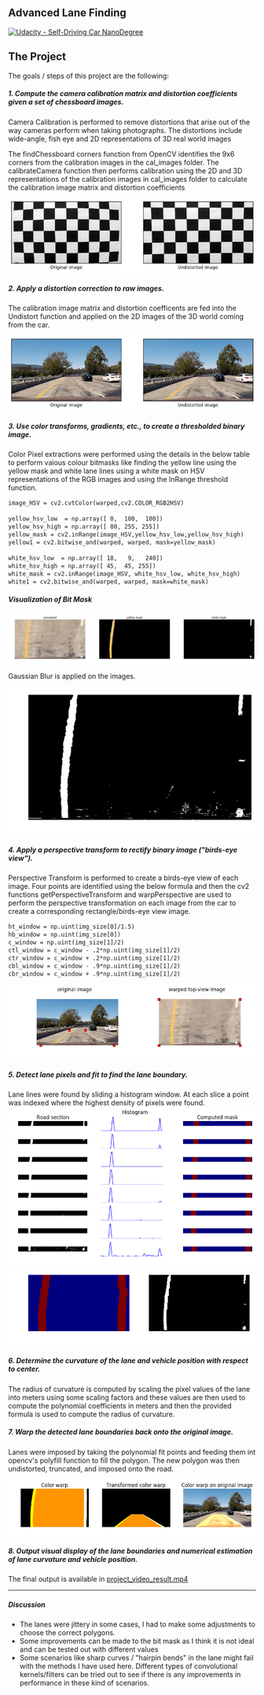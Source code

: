 ## Advanced Lane Finding
[![Udacity - Self-Driving Car NanoDegree](https://s3.amazonaws.com/udacity-sdc/github/shield-carnd.svg)](http://www.udacity.com/drive)

[//]: # (Image References)

[image_0]: ./md_resources/image_0.png "Undistorted Chessboard"
[image_0_1]: ./md_resources/image_0_1.png "Undistorted Sample Image"
[image_1]: ./md_resources/image_1.png "Birds-eye View"
[image_2]: ./md_resources/image_2.png "Bit Mask Extraction"
[image_2_1]: ./md_resources/image_2_1.png "Gaussian Blur"
[image_3]: ./md_resources/image_3.png "Histogram Point Fit"
[image_3_1]: ./md_resources/image_3_1.png "Histogram Point Fit"
[image_4]: ./md_resources/image_4.png "Polynomial Fit"
[image_5]: ./md_resources/image_5.png "Lane Augmented"
[image_6]: ./md_resources/image_6.png "Close Up"



The Project
---

The goals / steps of this project are the following:

##### 1. Compute the camera calibration matrix and distortion coefficients given a set of chessboard images.
Camera Calibration is performed to remove distortions that arise out of the way cameras perform when taking photographs. The distortions include wide-angle, fish eye and 2D representations of 3D real world images

The findChessboard corners function from OpenCV identifies the 9x6 corners from the calibration images in the cal_images folder. The calibrateCamera function then performs calibration using the 2D and 3D representations of the calibration images in cal_images folder to calculate the calibration image matrix and distortion coefficients

![alt text][image_0]

##### 2. Apply a distortion correction to raw images.
The calibration image matrix and distortion coefficents are fed into the Undistort function and applied on the 2D images of the 3D world coming from the car.

![alt text][image_0_1]

##### 3. Use color transforms, gradients, etc., to create a thresholded binary image.

Color Pixel extractions were performed using the details in the below table to perform vaious colour bitmasks like finding the yellow line using the yellow mask and white lane lines using a white mask on HSV representations of the RGB images and using the InRange threshold function.

```
image_HSV = cv2.cvtColor(warped,cv2.COLOR_RGB2HSV)

yellow_hsv_low  = np.array([ 0,  100,  100])
yellow_hsv_high = np.array([ 80, 255, 255])
yellow_mask = cv2.inRange(image_HSV,yellow_hsv_low,yellow_hsv_high)
yellow1 = cv2.bitwise_and(warped, warped, mask=yellow_mask)

white_hsv_low  = np.array([ 18,   9,   240])
white_hsv_high = np.array([ 45,  45, 255])
white_mask = cv2.inRange(image_HSV, white_hsv_low, white_hsv_high)
white1 = cv2.bitwise_and(warped, warped, mask=white_mask)
```

##### Visualization of Bit Mask

![alt text][image_2]

Gaussian Blur is applied on the images.

![alt text][image_2_1]


##### 4. Apply a perspective transform to rectify binary image ("birds-eye view").
Perspective Transform is performed to create a birds-eye view of each image. Four points are identified using the below formula and then the cv2 functions getPerspectiveTransform and warpPerspective are used to perform the perspective transformation on each image from the car to create a corresponding rectangle/birds-eye view image.

```
ht_window = np.uint(img_size[0]/1.5)
hb_window = np.uint(img_size[0])
c_window = np.uint(img_size[1]/2)
ctl_window = c_window - .2*np.uint(img_size[1]/2)
ctr_window = c_window + .2*np.uint(img_size[1]/2)
cbl_window = c_window - .9*np.uint(img_size[1]/2)
cbr_window = c_window + .9*np.uint(img_size[1]/2)
```
![alt text][image_1]

##### 5. Detect lane pixels and fit to find the lane boundary.
Lane lines were found by sliding a histogram window. At each slice a point was indexed where the highest density of pixels were found.
![alt text][image_3]
![alt text][image_3_1]

##### 6. Determine the curvature of the lane and vehicle position with respect to center.
The radius of curvature is computed by scaling the pixel values of the lane into meters using some scaling factors and these values are then used to compute the polynomial coefficients in meters and then the provided formula is used to compute the radius of curvature.

##### 7. Warp the detected lane boundaries back onto the original image.
Lanes were imposed by taking the polynomial fit points and feeding them int opencv's polyfill function to fill the polygon. The new polygon was then undistorted, truncated, and imposed onto the road.

![alt text][image_5]

##### 8. Output visual display of the lane boundaries and numerical estimation of lane curvature and vehicle position.
The final output is available in [project_video_result.mp4](./project_video_result.mp4)

---
##### Discussion
* The lanes were jittery in some cases, I had to make some adjustments to choose the correct polygons.
* Some improvements can be made to the bit mask as I think it is not ideal and can be tested out with different values
* Some scenarios like sharp curves / "hairpin bends" in the lane might fail with the methods I have used here. Different types of convolutional kernels/filters can be tried out to see if there is any improvements in performance in these kind of scenarios.
